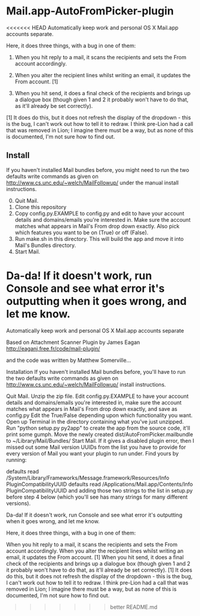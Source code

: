 Mail.app-AutoFromPicker-plugin
==============================

<<<<<<< HEAD
Automatically keep work and personal OS X Mail.app accounts separate.

Here, it does three things, with a bug in one of them:

1. When you hit reply to a mail, it scans the recipients and sets the From
   account accordingly.

2. When you alter the recipient lines whilst writing an email, it updates the
   From account. [1]

3. When you hit send, it does a final check of the recipients and brings up a
   dialogue box (though given 1 and 2 it probably won't have to do that, as
   it'll already be set correctly).

[1] It does do this, but it does not refresh the display of the dropdown - this
is the bug, I can't work out how to tell it to redraw. I think pre-Lion had a
call that was removed in Lion; I imagine there must be a way, but as none of
this is documented, I'm not sure how to find out.

Install
-------

If you haven't installed Mail bundles before, you might need to run the two
defaults write commands as given on http://www.cs.unc.edu/~welch/MailFollowup/
under the manual install instructions.

0. Quit Mail.
1. Clone this repository
2. Copy config.py.EXAMPLE to config.py and edit to have your account details
   and domains/emails you're interested in. Make sure the account matches what
   appears in Mail's From drop down exactly. Also pick which features you want
   to be on (True) or off (False).
3. Run make.sh in this directory. This will build the app and move it into
   Mail's Bundles directory.
4. Start Mail.

Da-da! If it doesn't work, run Console and see what error it's outputting when
it goes wrong, and let me know.
=======
Automatically keep work and personal OS X Mail.app accounts separate

Based on Attachment Scanner Plugin by James Eagan http://eaganj.free.fr/code/mail-plugin/

and the code was written by Matthew Somerville...

Installation
If you haven't installed Mail bundles before, you'll have to run the two defaults write commands as given on http://www.cs.unc.edu/~welch/MailFollowup/ install instructions.

Quit Mail.
Unzip the zip file.
Edit config.py.EXAMPLE to have your account details and domains/emails you're interested in, make sure the account matches what appears in Mail's From drop down exactly, and save as config.py
Edit the True/False depending upon which functionality you want.
Open up Terminal in the directory containing what you've just unzipped.
Run "python setup.py py2app" to create the app from the source code, it'll print some gumph.
Move the newly created dist/AutoFromPicker.mailbundle to ~/Library/Mail/Bundles/
Start Mail.
If it gives a disabled plugin error, then I missed out some Mail version UUIDs from the list you have to provide for every version of Mail you want your plugin to run under. Find yours by running:

   defaults read /System/Library/Frameworks/Message.framework/Resources/Info PluginCompatibilityUUID
   defaults read /Applications/Mail.app/Contents/Info PluginCompatibilityUUID
and adding those two strings to the list in setup.py before step 4 below (which you'll see has many strings for many different versions).

Da-da! If it doesn't work, run Console and see what error it's outputting when it goes wrong, and let me know.

Here, it does three things, with a bug in one of them:

When you hit reply to a mail, it scans the recipients and sets the From account accordingly.
When you alter the recipient lines whilst writing an email, it updates the From account. [1]
When you hit send, it does a final check of the recipients and brings up a dialogue box (though given 1 and 2 it probably won't have to do that, as it'll already be set correctly).
[1] It does do this, but it does not refresh the display of the dropdown - this is the bug, I can't work out how to tell it to redraw. I think pre-Lion had a call that was removed in Lion; I imagine there must be a way, but as none of this is documented, I'm not sure how to find out.
>>>>>>> better README.md
